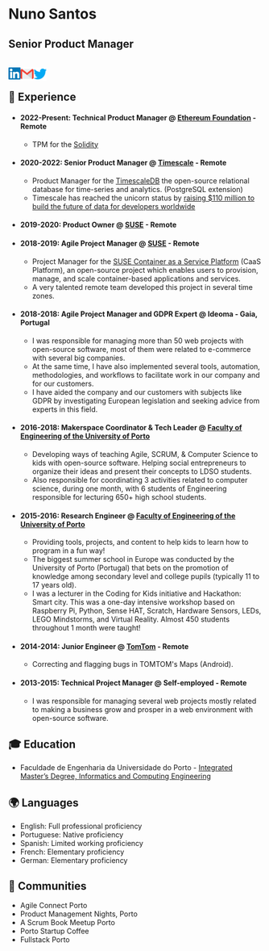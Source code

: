 # Nuno Santos
## Senior Product Manager

<br>
  <a href="https://www.linkedin.com/in/nunofilipegomessantos/">
    <img align="left" alt="Nuno Santos | LinkedIn" width="24px" src="https://github.com/NunoFilipeSantos/NunoFilipeSantos/blob/master/LinkedIn.svg" />
  </a>
  <a href="mailto:nunofilipesantosATgmail.com">
    <img align="left" alt="Nuno Santos | GMail" width="26px" src="https://github.com/NunoFilipeSantos/NunoFilipeSantos/blob/master/GMail.svg" />
  </a>
  <a href="https://twitter.com/NunoFSantos">
    <img align="left" alt="Nuno Santos | Twitter" width="26px" src="https://github.com/NunoFilipeSantos/NunoFilipeSantos/blob/master/Twitter.svg" />
  </a>  
<br>

## 🏢 Experience
* #### 2022-Present: Technical Product Manager @ [Ethereum Foundation](https://github.com/ethereum) - Remote
  * TPM for the [Solidity](https://github.com/ethereum/solidity)
* #### 2020-2022: Senior Product Manager @ [Timescale](https://github.com/timescale) - Remote
  * Product Manager for the [TimescaleDB](https://github.com/timescale/timescaledb/releases) the open-source relational database for time-series and analytics. (PostgreSQL extension) 
  * Timescale has reached the unicorn status by [raising $110 million to build the future of data for developers worldwide](https://www.timescale.com/blog/year-of-the-tiger-110-million-to-build-the-future-of-data-for-developers-worldwide/)
* #### 2019-2020: Product Owner @ [SUSE](https://github.com/suse) - Remote
* #### 2018-2019: Agile Project Manager @ [SUSE](https://github.com/suse) - Remote
  * Project Manager for the [SUSE Container as a Service Platform](https://www.suse.com/releasenotes/x86_64/SUSE-CAASP/4.5/index.html) (CaaS Platform), an open-source project which enables users to provision, manage, and scale container-based applications and services.
  * A very talented remote team developed this project in several time zones.
* #### 2018-2018: Agile Project Manager and GDPR Expert @ Ideoma - Gaia, Portugal
  * I was responsible for managing more than 50 web projects with open-source software, most of them were related to e-commerce with several big companies. 
  * At the same time, I have also implemented several tools, automation, methodologies, and workflows to facilitate work in our company and for our customers.
  * I have aided the company and our customers with subjects like GDPR by investigating European legislation and seeking advice from experts in this field.
* #### 2016-2018: Makerspace Coordinator & Tech Leader @ [Faculty of Engineering of the University of Porto](https://sigarra.up.pt/feup/en/WEB_PAGE.INICIAL)
  * Developing ways of teaching Agile, SCRUM, & Computer Science to kids with open-source software.
Helping social entrepreneurs to organize their ideas and present their concepts to LDSO students.
  * Also responsible for coordinating 3 activities related to computer science, during one month, with 6 students of Engineering responsible for lecturing 650+ high school students.
* #### 2015-2016: Research Engineer @ [Faculty of Engineering of the University of Porto](https://sigarra.up.pt/feup/en/WEB_PAGE.INICIAL)
  * Providing tools, projects, and content to help kids to learn how to program in a fun way!
  * The biggest summer school in Europe was conducted by the University of Porto (Portugal) that bets on the promotion of knowledge among secondary level and college pupils (typically 11 to 17 years old). 
  * I was a lecturer in the Coding for Kids initiative and Hackathon: Smart city. This was a one-day intensive workshop based on Raspberry Pi, Python, Sense HAT, Scratch, Hardware Sensors, LEDs, LEGO Mindstorms, and Virtual Reality. Almost 450 students throughout 1 month were taught!
* #### 2014-2014: Junior Engineer @ [TomTom](https://github.com/tomtom-international) - Remote
  * Correcting and flagging bugs in TOMTOM's Maps (Android).
* #### 2013-2015: Technical Project Manager @ Self-employed - Remote
  * I was responsible for managing several web projects mostly related to making a business grow and prosper in a web environment with open-source software.


## 🎓 Education
* Faculdade de Engenharia da Universidade do Porto - [Integrated Master’s Degree, Informatics and Computing Engineering](https://sigarra.up.pt/feup/en/CUR_GERAL.CUR_VIEW?pv_curso_id=742)

## 🌍 Languages
* English: Full professional proficiency
* Portuguese: Native proficiency
* Spanish: Limited working proficiency
* French: Elementary proficiency
* German: Elementary proficiency

<!--
**NunoFilipeSantos/NunoFilipeSantos** is a ✨ _special_ ✨ repository because its `README.md` (this file) appears on your GitHub profile.

Here are some ideas to get you started:

- 🔭 I’m currently working on ...
- 🌱 I’m currently learning ...
- 👯 I’m looking to collaborate on ...
- 🤔 I’m looking for help with ...
- 💬 Ask me about ...
- 📫 How to reach me: ...
- 😄 Pronouns: ...
- ⚡ Fun fact: ...
-->


## 💼 Communities
* Agile Connect Porto
* Product Management Nights, Porto
* A Scrum Book Meetup Porto 
* Porto Startup Coffee
* Fullstack Porto
